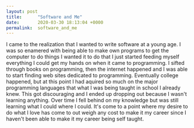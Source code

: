 ```yaml
---
layout: post
title:      "Software and Me"
date:       2020-03-30 18:13:04 +0000
permalink:  software_and_me
---
```



I came to the realization that I wanted to write software at a young age. I was so enamered with being able to make own programs to get the computer to do things I wanted it to do that I just started feeding myself everything I could get my hands on when it came to programming. I sifted through books on programming, then the internet happened and I was able to start finding web sites dedicated to programming. Eventually college happened, but at this point I had aquired so much on the major programming languages that what I was being taught in school I already knew. This got discouraging and I ended up dropping out because I wasn't learning anything. Over time I fell behind on my knowledge but was still learning what I could where I could. It's come to a point where my desire to do what I love has come to out weigh any cost to make it my career since I haven't been able to make it my career being self taught.
